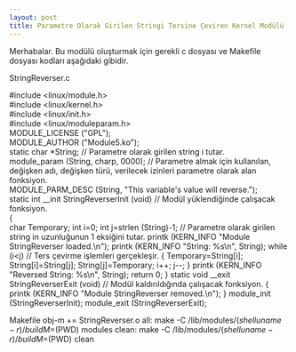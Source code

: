 ```yaml
---
layout: post
title: Parametre Olarak Girilen Stringi Tersine Çeviren Kernel Modülü
---
```


Merhabalar. Bu modülü oluşturmak için gerekli c dosyası ve Makefile dosyası kodları aşağıdaki gibidir.

StringReverser.c

#include <linux/module.h><br/>
#include <linux/kernel.h><br/>
#include <linux/init.h><br/>
#include <linux/moduleparam.h><br/>
MODULE_LICENSE ("GPL");<br/>
MODULE_AUTHOR ("Module5.ko");<br/>
static char *String; // Parametre olarak girilen string i tutar.<br/>
module_param (String, charp, 0000); // Parametre almak için kullanılan, değişken adı, değişken türü, verilecek izinleri parametre olarak alan fonksiyon.<br/>
MODULE_PARM_DESC (String, "This variable's value will reverse.");<br/>
static int __init StringReverserInit (void) // Modül yüklendiğinde çalışacak fonksiyon.<br/>
	{<br/>
		char Temporary;
		int i=0;
    int j=strlen (String)-1; // Parametre olarak girilen string in uzunluğunun 1 eksiğini tutar.
		printk (KERN_INFO "Module StringReverser loaded.\n");
		printk (KERN_INFO "String: %s\n", String);
    while (i<j) // Ters çevirme işlemleri gerçekleşir.
		  {
		    Temporary=String[i];
		    String[i]=String[j];
		    String[j]=Temporary;
		    i++;
		    j--;
			}
		printk (KERN_INFO "Reversed String: %s\n", String);
		return 0;
	}
static void __exit StringReverserExit (void) // Modül kaldırıldığında çalışacak fonksiyon.
	{
		printk (KERN_INFO "Module StringReverser removed.\n");
	}
module_init (StringReverserInit);
module_exit (StringReverserExit);

Makefile
obj-m += StringReverser.o
all:
	make -C /lib/modules/$(shell uname -r)/build M=$(PWD) modules
clean:
	make -C /lib/modules/$(shell uname -r)/build M=$(PWD) clean
